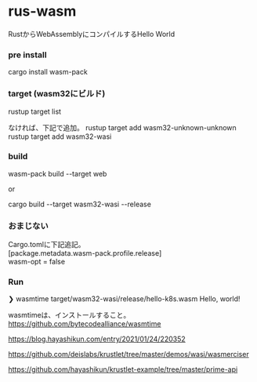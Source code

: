 # rus-wasm
RustからWebAssemblyにコンパイルするHello World

### pre install
cargo install wasm-pack

### target (wasm32にビルド)
rustup target list

なければ、下記で追加。
rustup target add wasm32-unknown-unknown
rustup target add wasm32-wasi

### build
wasm-pack build --target web

or

cargo build --target wasm32-wasi --release

### おまじない
Cargo.tomlに下記追記。  
[package.metadata.wasm-pack.profile.release]  
wasm-opt = false  

### Run
❯ wasmtime target/wasm32-wasi/release/hello-k8s.wasm
Hello, world!  

wasmtimeは、インストールすること。
https://github.com/bytecodealliance/wasmtime



https://blog.hayashikun.com/entry/2021/01/24/220352

https://github.com/deislabs/krustlet/tree/master/demos/wasi/wasmerciser

https://github.com/hayashikun/krustlet-example/tree/master/prime-api